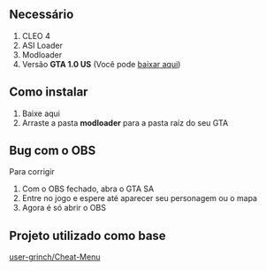 
## Necessário
1. CLEO 4
2. ASI Loader
2. Modloader
3. Versão **GTA 1.0 US** (Você pode [baixar aqui](http://miscellaneous-c.blogspot.com/2016/04/crack-gta-sa-v10-us-hoodlum-no-cd-fixed.html))

## Como instalar
1. Baixe aqui
2. Arraste a pasta **modloader** para a pasta raíz do seu GTA

## Bug com o OBS
Para corrigir
1. Com o OBS fechado, abra o GTA SA
2. Entre no jogo e espere até aparecer seu personagem ou o mapa
3. Agora é só abrir o OBS

## Projeto utilizado como base
[user-grinch/Cheat-Menu](https://github.com/user-grinch/Cheat-Menu)